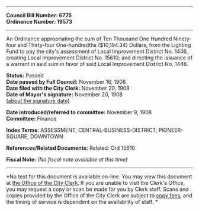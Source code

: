 * * * * *  
  
**Council Bill Number: [](#h0)[](#h2)6775**   
**Ordinance Number: 19573**  
  
* * * * *  
  
An Ordinance appropriating the sum of Ten Thousand One Hundred Ninety-four and Thirty-four One-hundredths ($10,194.34) Dollars, from the Lighting Fund to pay the city's assessment of Local Improvement District No. 1446, creating Local Improvement District No. 15610; and directing the issuance of a warrant in said sum in favor of said Local Improvement District No. 1446.  
  
**Status:** Passed   
**Date passed by Full Council:** November 16, 1908   
**Date filed with the City Clerk:** November 20, 1908   
**Date of Mayor's signature:** November 20, 1908   
[(about the signature date)](/~public/approvaldate.htm)   
  
  
**Date introduced/referred to committee:** November 9, 1908   
**Committee:** Finance   
  
**Index Terms:** ASSESSMENT, CENTRAL-BUSINESS-DISTRICT, PIONEER-SQUARE, DOWNTOWN  
  
**References/Related Documents:** Related: Ord 15610  
  
**Fiscal Note:** *(No fiscal note available at this time)*  
  
* * * * *  
  
*No text for this document is available on-line. You may view this document at [the Office of the City Clerk](http://www.seattle.gov/leg/clerk/contactUs.htm). If you are unable to visit the Clerk's Office, you may request a copy or scan be made for you by Clerk staff. Scans and copies provided by the Office of the City Clerk are subject to [copy fees](http://clerk.seattle.gov/~public/clerkfees.htm), and the timing of service is dependent on the availability of staff. *  
  
  
